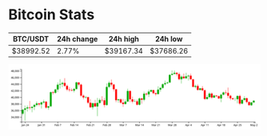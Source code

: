 # Bitcoin Stats

BTC/USDT|24h change|24h high|24h low|
|---|---|---|---|
|$38992.52|2.77%|$39167.34|$37686.26|

<img src="./chart.svg">
